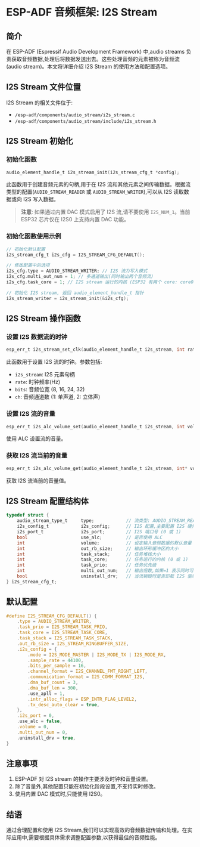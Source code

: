 # ESP-ADF 音频框架: I2S Stream

## 简介

在 ESP-ADF (Espressif Audio Development Framework) 中,audio streams 负责获取音频数据,处理后将数据发送出去。这些处理音频的元素被称为音频流(audio stream)。本文将详细介绍 I2S Stream 的使用方法和配置选项。

## I2S Stream 文件位置

I2S Stream 的相关文件位于:

- `/esp-adf/components/audio_stream/i2s_stream.c`
- `/esp-adf/components/audio_stream/include/i2s_stream.h`

## I2S Stream 初始化

### 初始化函数

```c
audio_element_handle_t i2s_stream_init(i2s_stream_cfg_t *config);
```

此函数用于创建音频元素的句柄,用于在 I2S 流和其他元素之间传输数据。根据流类型的配置(`AUDIO_STREAM_READER` 或 `AUDIO_STREAM_WRITER`),可以从 I2S 读取数据或向 I2S 写入数据。

> **注意**: 如果通过内置 DAC 模式启用了 I2S 流,请不要使用 `I2S_NUM_1`。当前 ESP32 芯片仅在 I2S0 上支持内置 DAC 功能。

### 初始化函数使用示例

```c
// 初始化默认配置
i2s_stream_cfg_t i2s_cfg = I2S_STREAM_CFG_DEFAULT();

// 修改配置中的选项
i2s_cfg.type = AUDIO_STREAM_WRITER; // I2S 流为写入模式
i2s_cfg.multi_out_num = 1; // 多通道输出(同时输出两个音频流)
i2s_cfg.task_core = 1; // I2S stream 运行的内核 (ESP32 有两个 core: core0, core1)

// 初始化 I2S stream, 返回 audio_element_handle_t 指针
i2s_stream_writer = i2s_stream_init(&i2s_cfg);
```

## I2S Stream 操作函数

### 设置 I2S 数据流的时钟

```c
esp_err_t i2s_stream_set_clk(audio_element_handle_t i2s_stream, int rate, int bits, int ch);
```

此函数用于设置 I2S 流的时钟。参数包括:

- `i2s_stream`: I2S 元素句柄
- `rate`: 时钟频率(Hz)
- `bits`: 音频位宽 (8, 16, 24, 32)
- `ch`: 音频通道数 (1: 单声道, 2: 立体声)

### 设置 I2S 流的音量

```c
esp_err_t i2s_alc_volume_set(audio_element_handle_t i2s_stream, int volume);
```

使用 ALC 设置流的音量。

### 获取 I2S 流当前的音量

```c
esp_err_t i2s_alc_volume_get(audio_element_handle_t i2s_stream, int* volume);
```

获取 I2S 流当前的音量值。

## I2S Stream 配置结构体

```c
typedef struct {
    audio_stream_type_t     type;            // 流类型: AUDIO_STREAM_READER 或 AUDIO_STREAM_WRITER
    i2s_config_t            i2s_config;      // I2S 配置,主要配置 I2S 硬件接口的相关信息
    i2s_port_t              i2s_port;        // I2S 端口号 (0 或 1)
    bool                    use_alc;         // 是否使用 ALC
    int                     volume;          // 设定输入音频数据的默认音量
    int                     out_rb_size;     // 输出环形缓冲区的大小
    int                     task_stack;      // 任务堆栈大小
    int                     task_core;       // 任务运行的内核 (0 或 1)
    int                     task_prio;       // 任务优先级
    int                     multi_out_num;   // 输出倍数,如果=1 表示同时可以输出 2 个音频流
    bool                    uninstall_drv;   // 当流销毁时是否卸载 I2S 驱动程序
} i2s_stream_cfg_t;
```

## 默认配置

```c
#define I2S_STREAM_CFG_DEFAULT() {                                              \
    .type = AUDIO_STREAM_WRITER,                                                \
    .task_prio = I2S_STREAM_TASK_PRIO,                                          \
    .task_core = I2S_STREAM_TASK_CORE,                                          \
    .task_stack = I2S_STREAM_TASK_STACK,                                        \
    .out_rb_size = I2S_STREAM_RINGBUFFER_SIZE,                                  \
    .i2s_config = {                                                             \
        .mode = I2S_MODE_MASTER | I2S_MODE_TX | I2S_MODE_RX,                    \
        .sample_rate = 44100,                                                   \
        .bits_per_sample = 16,                                                  \
        .channel_format = I2S_CHANNEL_FMT_RIGHT_LEFT,                           \
        .communication_format = I2S_COMM_FORMAT_I2S,                            \
        .dma_buf_count = 3,                                                     \
        .dma_buf_len = 300,                                                     \
        .use_apll = 1,                                                          \
        .intr_alloc_flags = ESP_INTR_FLAG_LEVEL2,                               \
        .tx_desc_auto_clear = true,                                             \
    },                                                                          \
    .i2s_port = 0,                                                              \
    .use_alc = false,                                                           \
    .volume = 0,                                                                \
    .multi_out_num = 0,                                                         \
    .uninstall_drv = true,                                                      \
}
```

## 注意事项

1. ESP-ADF 对 I2S stream 的操作主要涉及时钟和音量设置。
2. 除了音量外,其他配置只能在初始化阶段设置,不支持实时修改。
3. 使用内置 DAC 模式时,只能使用 I2S0。

## 结语

通过合理配置和使用 I2S Stream,我们可以实现高效的音频数据传输和处理。在实际应用中,需要根据具体需求调整配置参数,以获得最佳的音频性能。
